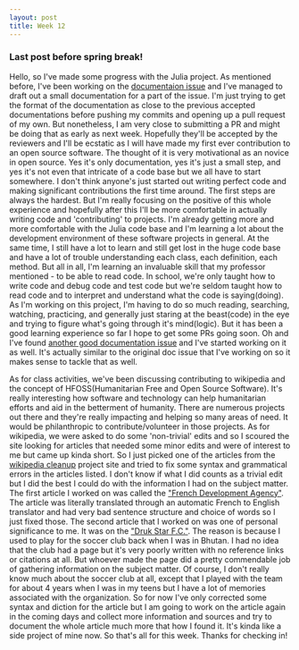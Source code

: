 ```yaml
---
layout: post
title: Week 12
---
```


### **Last post before spring break!**

Hello,
so I've made some progress with the Julia project. As mentioned before, I've been working on the [documentaion issue](https://github.com/JuliaLang/julia/issues/31202) and I've managed to draft out a small documentation for a part of the issue. I'm just trying to get the format of the documentation as close to the previous accepted documentations before pushing my commits and opening up a pull request of my own. But nonetheless, I am very close to submitting a PR and might be doing that as early as next week. Hopefully they'll be accepted by the reviewers and I'll be ecstatic as I will have made my first ever contribution to an open source software. The thought of it is very motivational as an novice in open source. Yes it's only documentation, yes it's just a small step, and yes it's not even that intricate of a code base but we all have to start somewhere. I don't think anyone's just started out writing perfect code and making significant contributions the first time around. The first steps are always the hardest. But I'm really focusing on the positive of this whole experience and hopefully after this I'll be more comfortable in actually writing code and 'contributing' to projects. I'm already getting more and more comfortable with the Julia code base and I'm learning a lot about the development environment of these software projects in general. At the same time, I still have a lot to learn and still get lost in the huge code base and have a lot of trouble understanding each class, each definition, each method. But all in all, I'm learning an invaluable skill that my professor mentioned - to be able to read code. In school, we're only taught how to write code and debug code and test code but we're seldom taught how to read code and to interpret and understand what the code is saying(doing). As I'm working on this project, I'm having to do so much reading, searching, watching, practicing, and generally just staring at the beast(code) in the eye and trying to figure what's going through it's mind(logic). But it has been a good learning experience so far I hope to get some PRs going soon. Oh and I've found [another good documentation issue](https://github.com/JuliaLang/julia/issues/31761) and I've started working on it as well. It's actually similar to the original doc issue that I've working on so it makes sense to tackle that as well.

As for class activities, we've been discussing contributing to wikipedia and the concept of HFOSS(Humanitarian Free and Open Source Software). It's really interesting how software and technology can help humanitarian efforts and aid in the betterment of humanity. There are numerous projects out there and they're really impacting and helping so many areas of need. It would be philanthropic to contribute/volunteer in those projects. As for wikipedia, we were asked to do some 'non-trivial' edits and so I scoured the site looking for articles that needed some minor edits and were of interest to me but came up kinda short. So I just picked one of the articles from the [wikipedia cleanup](https://en.wikipedia.org/wiki/Wikipedia:Cleanup) project site and tried to fix some syntax and grammatical errors in the articles listed. I don't know if what I did counts as a trivial edit but I did the best I could do with the information I had on the subject matter. The first article I worked on was called the ["French Development Agency"](https://en.wikipedia.org/w/index.php?title=French_Development_Agency&oldid=893085186). The article was literally translated through an automatic French to English translator and had very bad sentence structure and choice of words so I just fixed those. The second article that I worked on was one of personal significance to me. It was on the ["Druk Star F.C."](https://en.wikipedia.org/w/index.php?title=Druk_Star_F.C.&oldid=893088117). The reason is because I used to play for the soccer club back when I was in Bhutan. I had no idea that the club had a page but it's very poorly written with no reference links or citations at all. But whoever made the page did a pretty commendable job of gathering information on the subject matter. Of course, I don't really know much about the soccer club at all, except that I played with the team for about 4 years when I was in my teens but I have a lot of memories associated with the organization. So for now I've only corrected some syntax and diction for the article but I am going to work on the article again in the coming days and collect more information and sources and try to document the whole article much more that how I found it. It's kinda like a side project of mine now. So that's all for this week. Thanks for checking in! 
